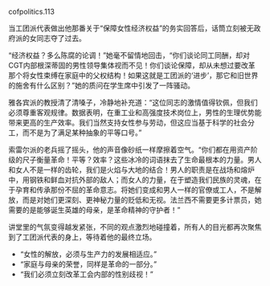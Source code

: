 cofpolitics.113

当工团派代表做出他那番关于“保障女性经济权益”的务实回答后，话筒立刻被无政府派的女同志夺了过去。

“经济权益？多么陈腐的论调！”她毫不留情地回击，“你们谈论同工同酬，却对CGT内部根深蒂固的男性领导集体视而不见！你们谈论保障，却从未想过要改革那个将女性束缚在家庭中的父权结构！如果这就是工团派的‘进步’，那它和旧世界的施舍有什么区别？”她的质问在学生席中引发了一阵骚动。

雅各宾派的教授清了清嗓子，冷静地补充道：“这位同志的激情值得钦佩，但我们必须尊重客观规律。数据表明，在重工业和高强度技术岗位上，男性的生理优势能带来更高的生产效率。我们当然支持女性参与劳动，但这应当基于科学的社会分工，而不是为了满足某种抽象的平等口号。”

索雷尔派的老兵摇了摇头，他的声音像砂纸一样摩擦着空气。“你们都在用资产阶级的尺子衡量革命！平等？效率？这些冰冷的词语抹去了生命最根本的力量。男人和女人不是一样的齿轮，我们是火焰与大地的结合！男人的职责是在战场和熔炉中，用钢铁和鲜血对抗外部的敌人；而女人的力量，在于塑造我们民族的灵魂，在于孕育和传承那份不屈的革命意志。将她们变成和男人一样的官僚或工人，不是解放，而是对她们更深刻、更神秘力量的贬低和无视。法兰西不需要更多计票员，她需要的是能够诞生英雄的母亲，是革命精神的守护者！”

讲堂里的气氛变得越发紧张，不同的观点激烈地碰撞着，所有人的目光都再次聚焦到了工团派代表的身上，等待着他的最终立场。

* “女性的解放，必须与生产力的发展相适应。”
* “家庭与母亲的荣誉，同样是革命的一部分。”
* “我们必须立刻改革工会内部的性别歧视！”
